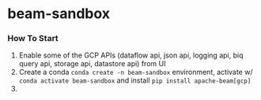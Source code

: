 # beam-sandbox



### How To Start
1. Enable some of the GCP APIs (dataflow api, json api, logging api, biq query api, storage api, datastore api) from UI
2. Create a conda `conda create -n beam-sandbox` environment, activate w/ `conda activate beam-sandbox` and install `pip install apache-beam[gcp]` 
3.